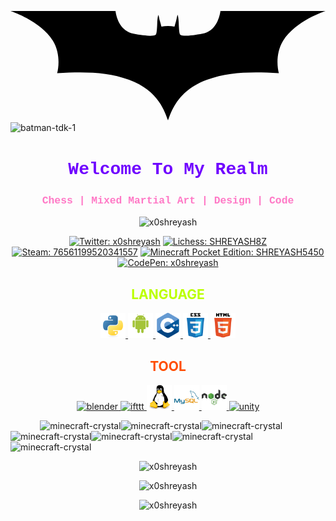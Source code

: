 <svg height="868" width="2500" xmlns="http://www.w3.org/2000/svg" viewBox="0 0 726 252.17"><path d="M483.92 0S481.38 24.71 466 40.11c-11.74 11.74-24.09 12.66-40.26 15.07-9.42 1.41-29.7 3.77-34.81-.79-2.37-2.11-3-21-3.22-27.62-.21-6.92-1.36-16.52-2.82-18-.75 3.06-2.49 11.53-3.09 13.61S378.49 34.3 378 36a85.13 85.13 0 0 0-30.09 0c-.46-1.67-3.17-11.48-3.77-13.56s-2.34-10.55-3.09-13.61c-1.45 1.45-2.61 11.05-2.82 18-.21 6.67-.84 25.51-3.22 27.62-5.11 4.56-25.38 2.2-34.8.79-16.16-2.47-28.51-3.39-40.21-15.13C244.57 24.71 242 0 242 0H0s69.52 22.74 97.52 68.59c16.56 27.11 14.14 58.49 9.92 74.73C170 140 221.46 140 273 158.57c69.23 24.93 83.2 76.19 90 93.6 6.77-17.41 20.75-68.67 90-93.6 51.54-18.56 103-18.59 165.56-15.25-4.21-16.24-6.63-47.62 9.93-74.73C656.43 22.74 726 0 726 0z"/></svg>
![batman-tdk-1](https://github.com/x0shreyash/x0shreyash/assets/155342625/ea285eed-e302-4ee2-8fd9-5df9f3ef0f1b)

<h1 align="center"><span style="font-family: 'Lucida Bright', 'Courier', monospace; color: #6f00ff;">Welcome To My Realm</span></h1>
<h3 align="center"><span style="font-family: 'Lucida Bright', 'Courier', monospace; color: #ff79c6;">Chess | <b>Mixed Martial Art</b> | Design | Code</span></h3>

<p align="center"> 
  <img src="https://komarev.com/ghpvc/?username=x0shreyash&label=Visitors&color=7700ff&style=flat-square" alt="x0shreyash" /> 
</p>

<p align="center"> 
  <a href="https://twitter.com/x0shreyash" target="blank"><img src="https://img.shields.io/twitter/follow/x0shreyash?logo=twitter&style=for-the-badge&color=1DA1F2" alt="Twitter: x0shreyash" /></a>
  <a href="https://lichess.org/@/SHREYASH8Z" target="blank"><img src="https://img.shields.io/badge/Lichess-SHREYASH8Z-4A154B?style=for-the-badge&logo=lichess" alt="Lichess: SHREYASH8Z" /></a>
  <a href="https://steamcommunity.com/profiles/76561199520341557/" target="blank"><img src="https://img.shields.io/badge/Steam-76561199520341557-000000?style=for-the-badge&logo=steam" alt="Steam: 76561199520341557" /></a>
  <a href="https://minecraftpocket-servers.com/players/SHREYASH5450" target="blank"><img src="https://img.shields.io/badge/Minecraft Pocket Edition-SHREYASH5450-1DBF53?style=for-the-badge&logo=minecraft" alt="Minecraft Pocket Edition: SHREYASH5450" /></a>
  <a href="https://codepen.io/x0shreyash" target="blank"><img src="https://img.shields.io/badge/CodePen-x0shreyash-black?style=for-the-badge&logo=codepen" alt="CodePen: x0shreyash" /></a>
</p>

<h2 align="center" style="color: #bbff00;"><b>LANGUAGE</b></h2>
<p align="center"> 
  <a href="https://www.python.org" target="_blank" rel="noreferrer"> <img src="https://raw.githubusercontent.com/devicons/devicon/master/icons/python/python-original.svg" alt="python" width="40" height="40"/> </a>
  <a href="https://developer.android.com" target="_blank" rel="noreferrer"> <img src="https://raw.githubusercontent.com/devicons/devicon/master/icons/android/android-original-wordmark.svg" alt="android" width="40" height="40"/> </a>
  <a href="https://www.w3schools.com/cpp/" target="_blank" rel="noreferrer"> <img src="https://raw.githubusercontent.com/devicons/devicon/master/icons/cplusplus/cplusplus-original.svg" alt="cplusplus" width="40" height="40"/> </a>
  <a href="https://www.w3schools.com/css/" target="_blank" rel="noreferrer"> <img src="https://raw.githubusercontent.com/devicons/devicon/master/icons/css3/css3-original-wordmark.svg" alt="css3" width="40" height="40"/> </a>
  <a href="https://www.w3.org/html/" target="_blank" rel="noreferrer"> <img src="https://raw.githubusercontent.com/devicons/devicon/master/icons/html5/html5-original-wordmark.svg" alt="html5" width="40" height="40"/> </a>
</p>

<h2 align="center" style="color: #ff4d00;"><b>TOOL</b></h2>
<p align="center"> 
  <a href="https://www.blender.org/" target="_blank" rel="noreferrer"> <img src="https://download.blender.org/branding/community/blender_community_badge_white.svg" alt="blender" width="40" height="40"/> </a>
  <a href="https://ifttt.com/" target="_blank" rel="noreferrer"> <img src="https://www.vectorlogo.zone/logos/ifttt/ifttt-ar21.svg" alt="ifttt" width="40" height="40"/> </a>
  <a href="https://www.linux.org/" target="_blank" rel="noreferrer"> <img src="https://raw.githubusercontent.com/devicons/devicon/master/icons/linux/linux-original.svg" alt="linux" width="40" height="40"/> </a>
  <a href="https://www.mysql.com/" target="_blank" rel="noreferrer"> <img src="https://raw.githubusercontent.com/devicons/devicon/master/icons/mysql/mysql-original-wordmark.svg" alt="mysql" width="40" height="40"/> </a>
  <a href="https://nodejs.org" target="_blank" rel="noreferrer"> <img src="https://raw.githubusercontent.com/devicons/devicon/master/icons/nodejs/nodejs-original-wordmark.svg" alt="nodejs" width="40" height="40"/> </a>
  <a href="https://unity.com/" target="_blank" rel="noreferrer"> <img src="https://www.vectorlogo.zone/logos/unity3d/unity3d-icon.svg" alt="unity" width="40" height="40"/> </a>
</p>

‎ ‎ ‎ ‎ ‎ ‎ ‎ ‎‎ ‎  ‎ ‎ ‎ ![minecraft-crystal](https://github.com/x0shreyash/x0shreyash/assets/155342625/084951ed-0890-461a-8472-52c84c8f0d69)![minecraft-crystal](https://github.com/x0shreyash/x0shreyash/assets/155342625/42136972-7585-48e5-85f6-6c9ab7c0b3b9)![minecraft-crystal](https://github.com/x0shreyash/x0shreyash/assets/155342625/9719d4a6-27bf-41c8-a590-e881cdf85c6d)![minecraft-crystal](https://github.com/x0shreyash/x0shreyash/assets/155342625/084951ed-0890-461a-8472-52c84c8f0d69)![minecraft-crystal](https://github.com/x0shreyash/x0shreyash/assets/155342625/084951ed-0890-461a-8472-52c84c8f0d69)![minecraft-crystal](https://github.com/x0shreyash/x0shreyash/assets/155342625/084951ed-0890-461a-8472-52c84c8f0d69)![minecraft-crystal](https://github.com/x0shreyash/x0shreyash/assets/155342625/084951ed-0890-461a-8472-52c84c8f0d69)


<p align="center"><img src="https://github-readme-stats.vercel.app/api/top-langs?username=x0shreyash&show_icons=true&locale=en&layout=compact&theme=dracula" alt="x0shreyash" /></p>

<p align="center"><img src="https://github-readme-stats.vercel.app/api?username=x0shreyash&show_icons=true&theme=dracula&title_color=00ff00&text_color=ff0000&hide_border=true&locale=en" alt="x0shreyash" /></p>

<p align="center"><img src="https://github-readme-streak-stats.herokuapp.com/?user=x0shreyash&theme=dracula" alt="x0shreyash" /></p>
